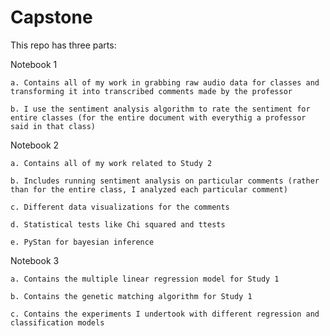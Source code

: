 # Capstone

This repo has three parts:


Notebook 1

    a. Contains all of my work in grabbing raw audio data for classes and transforming it into transcribed comments made by the professor
  
    b. I use the sentiment analysis algorithm to rate the sentiment for entire classes (for the entire document with everythig a professor said in that class)
  
Notebook 2

    a. Contains all of my work related to Study 2
   
    b. Includes running sentiment analysis on particular comments (rather than for the entire class, I analyzed each particular comment)
  
    c. Different data visualizations for the comments
  
    d. Statistical tests like Chi squared and ttests
  
    e. PyStan for bayesian inference
  
Notebook 3

    a. Contains the multiple linear regression model for Study 1
  
    b. Contains the genetic matching algorithm for Study 1
  
    c. Contains the experiments I undertook with different regression and classification models
